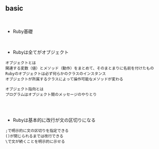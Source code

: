 ## basic  
<br>

- Ruby基礎  
<br>

- Rubyは全てがオブジェクト  
```
オブジェクトとは
関連する変数（値）とメソッド（動作）をまとめて、そのまとまりに名前を付けたもの
Rubyのオブジェクトは必ず何らかのクラスのインスタンス
オブジェクトが所属するクラスによって操作可能なメソッドが変わる

オブジェクト指向とは
プログラムはオブジェクト間のメッセージのやりとり
```
<br>
<br>

- Rubyは基本的に改行が文の区切りになる  
```
;で明示的に文の区切りを指定できる
()が閉じられるまでは改行できる
\で文が続くことを明示的に示せる
```